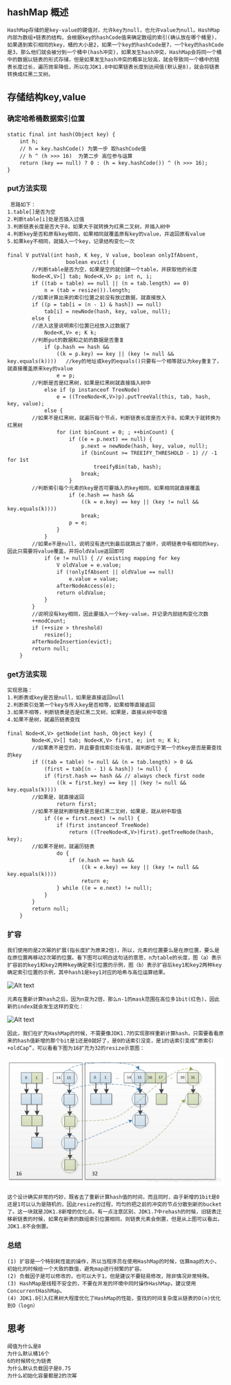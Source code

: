 ## hashMap 概述
    HashMap存储的是key-value的键值对，允许key为null，也允许value为null。HashMap内部为数组+链表的结构，会根据key的hashCode值来确定数组的索引(确认放在哪个桶里)，如果遇到索引相同的key，桶的大小是2，如果一个key的hashCode是7，一个key的hashCode是3，那么他们就会被分到一个桶中(hash冲突)，如果发生hash冲突，HashMap会将同一个桶中的数据以链表的形式存储，但是如果发生hash冲突的概率比较高，就会导致同一个桶中的链表长度过长，遍历效率降低，所以在JDK1.8中如果链表长度到达阀值(默认是8)，就会将链表转换成红黑二叉树。
## 存储结构key,value
### 确定哈希桶数据索引位置
    static final int hash(Object key) {
        int h;
	    // h = key.hashCode() 为第一步 取hashCode值
        // h ^ (h >>> 16)  为第二步 高位参与运算
        return (key == null) ? 0 : (h = key.hashCode()) ^ (h >>> 16);
    }
    
### put方法实现
     思路如下：
    1.table[]是否为空
    2.判断table[i]处是否插入过值
    3.判断链表长度是否大于8，如果大于就转换为红黑二叉树，并插入树中
    4.判断key是否和原有key相同，如果相同就覆盖原有key的value，并返回原有value
    5.如果key不相同，就插入一个key，记录结构变化一次
    
    final V putVal(int hash, K key, V value, boolean onlyIfAbsent,
                       boolean evict) {
            //判断table是否为空，如果是空的就创建一个table，并获取他的长度
            Node<K,V>[] tab; Node<K,V> p; int n, i;
            if ((tab = table) == null || (n = tab.length) == 0)
                n = (tab = resize()).length;
            //如果计算出来的索引位置之前没有放过数据，就直接放入
            if ((p = tab[i = (n - 1) & hash]) == null)
                tab[i] = newNode(hash, key, value, null);
            else {
            //进入这里说明索引位置已经放入过数据了
                Node<K,V> e; K k;
            //判断put的数据和之前的数据是否重复
                if (p.hash == hash &&
                    ((k = p.key) == key || (key != null && key.equals(k))))   //key的地址或key的equals()只要有一个相等就认为key重复了，就直接覆盖原来key的value
                    e = p;
            //判断是否是红黑树，如果是红黑树就直接插入树中
                else if (p instanceof TreeNode)
                    e = ((TreeNode<K,V>)p).putTreeVal(this, tab, hash, key, value);
                else {
            //如果不是红黑树，就遍历每个节点，判断链表长度是否大于8，如果大于就转换为红黑树
                    for (int binCount = 0; ; ++binCount) {
                        if ((e = p.next) == null) {
                            p.next = newNode(hash, key, value, null);
                            if (binCount >= TREEIFY_THRESHOLD - 1) // -1 for 1st
                                treeifyBin(tab, hash);
                            break;
                        }
            //判断索引每个元素的key是否可要插入的key相同，如果相同就直接覆盖
                        if (e.hash == hash &&
                            ((k = e.key) == key || (key != null && key.equals(k))))
                            break;
                        p = e;
                    }
                }
            //如果e不是null，说明没有迭代到最后就跳出了循环，说明链表中有相同的key，因此只需要将value覆盖，并将oldValue返回即可
                if (e != null) { // existing mapping for key
                    V oldValue = e.value;
                    if (!onlyIfAbsent || oldValue == null)
                        e.value = value;
                    afterNodeAccess(e);
                    return oldValue;
                }
            }
            //说明没有key相同，因此要插入一个key-value，并记录内部结构变化次数
            ++modCount;
            if (++size > threshold)
                resize();
            afterNodeInsertion(evict);
            return null;
        }
    
### get方法实现
    实现思路：
    1.判断表或key是否是null，如果是直接返回null
    2.判断索引处第一个key与传入key是否相等，如果相等直接返回
    3.如果不相等，判断链表是否是红黑二叉树，如果是，直接从树中取值
    4.如果不是树，就遍历链表查找
    
    final Node<K,V> getNode(int hash, Object key) {
            Node<K,V>[] tab; Node<K,V> first, e; int n; K k;
            //如果表不是空的，并且要查找索引处有值，就判断位于第一个的key是否是要查找的key
            if ((tab = table) != null && (n = tab.length) > 0 &&
                (first = tab[(n - 1) & hash]) != null) {
                if (first.hash == hash && // always check first node
                    ((k = first.key) == key || (key != null && key.equals(k))))
            //如果是，就直接返回
                    return first;
            //如果不是就判断链表是否是红黑二叉树，如果是，就从树中取值
                if ((e = first.next) != null) {
                    if (first instanceof TreeNode)
                        return ((TreeNode<K,V>)first).getTreeNode(hash, key);
            //如果不是树，就遍历链表
                    do {
                        if (e.hash == hash &&
                            ((k = e.key) == key || (key != null && key.equals(k))))
                            return e;
                    } while ((e = e.next) != null);
                }
            }
            return null;
        }
        
### 扩容
    我们使用的是2次幂的扩展(指长度扩为原来2倍)，所以，元素的位置要么是在原位置，要么是在原位置再移动2次幂的位置。看下图可以明白这句话的意思，n为table的长度，图（a）表示扩容前的key1和key2两种key确定索引位置的示例，图（b）表示扩容后key1和key2两种key确定索引位置的示例，其中hash1是key1对应的哈希与高位运算结果。
![Alt text](../hashMap/ab图.png)

    元素在重新计算hash之后，因为n变为2倍，那么n-1的mask范围在高位多1bit(红色)，因此新的index就会发生这样的变化：
![Alt text](../hashMap/resize图.png)

    因此，我们在扩充HashMap的时候，不需要像JDK1.7的实现那样重新计算hash，只需要看看原来的hash值新增的那个bit是1还是0就好了，是0的话索引没变，是1的话索引变成“原索引+oldCap”，可以看看下图为16扩充为32的resize示意图：
![Alt text](../hashMap/示意图.png)

    这个设计确实非常的巧妙，既省去了重新计算hash值的时间，而且同时，由于新增的1bit是0还是1可以认为是随机的，因此resize的过程，均匀的把之前的冲突的节点分散到新的bucket了。这一块就是JDK1.8新增的优化点。有一点注意区别，JDK1.7中rehash的时候，旧链表迁移新链表的时候，如果在新表的数组索引位置相同，则链表元素会倒置，但是从上图可以看出，JDK1.8不会倒置。
    

### 总结
    (1) 扩容是一个特别耗性能的操作，所以当程序员在使用HashMap的时候，估算map的大小，初始化的时候给一个大致的数值，避免map进行频繁的扩容。
    (2) 负载因子是可以修改的，也可以大于1，但是建议不要轻易修改，除非情况非常特殊。
    (3) HashMap是线程不安全的，不要在并发的环境中同时操作HashMap，建议使用ConcurrentHashMap。
    (4) JDK1.8引入红黑树大程度优化了HashMap的性能，查找的时间复杂度从链表的O(n)优化到O（logn）

## 思考
    阈值为什么是8
    为什么默认桶16个
    6的时候转化为链表
    为什么默认负载因子是0.75
    为什么初始化容量都是2的次幂